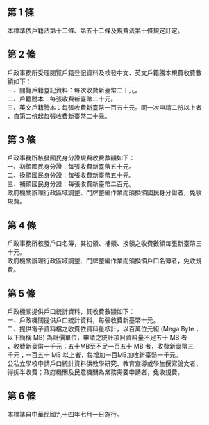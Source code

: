 第 1 條
-------
本標準依戶籍法第十二條、第五十二條及規費法第十條規定訂定。

第 2 條
-------
戶政事務所受理閱覽戶籍登記資料及核發中文、英文戶籍謄本規費收費數  
額如下：  
一、閱覽戶籍登記資料：每次收費新臺幣二十元。  
二、戶籍謄本：每張收費新臺幣二十元。  
三、英文戶籍謄本：每張收費新臺幣一百五十元。同一次申請二份以上者  
    ，自第二份起每張收費新臺幣二十元。

第 3 條
-------
戶政事務所核發國民身分證規費收費數額如下：  
一、初領國民身分證：每張收費新臺幣五十元。  
二、換領國民身分證：每張收費新臺幣五十元。  
三、補領國民身分證：每張收費新臺幣二百元。  
政府機關辦理行政區域調整、門牌整編作業而須換領國民身分證者，免收  
規費。

第 4 條
-------
戶政事務所核發戶口名簿，其初領、補領、換領之收費數額每張新臺幣三  
十元。  
政府機關辦理行政區域調整、門牌整編作業而須換領戶口名簿者，免收規  
費。

第 5 條
-------
戶政機關提供戶口統計資料，其收費數額如下：  
一、戶政機關提供戶口統計資料，每張收費新臺幣十元。  
二、提供電子資料檔之收費依資料量核計，以百萬位元組 (Mega Byte ，  
    以下簡稱 MB)  為計價單位，申請之統計項目資料量不足五十 MB 者  
    ，收費新臺幣一千元；五十MB至不足一百五十 MB 者，收費新臺幣三  
    千元；一百五十 MB 以上者，每增加一百MB加收新臺幣一千元。  
公私立學校申請戶口統計資料供教學研究、教育宣導或學生撰寫論文者，  
得折半收費；政府機關及民意機關為業務需要申請者，免收規費。

第 6 條
-------
本標準自中華民國九十四年七月一日施行。

